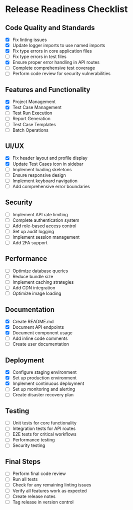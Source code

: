 # Release Readiness Checklist

## Code Quality and Standards

- [x] Fix linting issues
- [x] Update logger imports to use named imports
- [x] Fix type errors in core application files
- [ ] Fix type errors in test files
- [x] Ensure proper error handling in API routes
- [ ] Complete comprehensive test coverage
- [ ] Perform code review for security vulnerabilities

## Features and Functionality

- [x] Project Management
- [x] Test Case Management
- [ ] Test Run Execution
- [ ] Report Generation
- [ ] Test Case Templates
- [ ] Batch Operations

## UI/UX

- [x] Fix header layout and profile display
- [x] Update Test Cases icon in sidebar
- [ ] Implement loading skeletons
- [ ] Ensure responsive design
- [ ] Implement keyboard navigation
- [ ] Add comprehensive error boundaries

## Security

- [ ] Implement API rate limiting
- [ ] Complete authentication system
- [ ] Add role-based access control
- [ ] Set up audit logging
- [ ] Implement session management
- [ ] Add 2FA support

## Performance

- [ ] Optimize database queries
- [ ] Reduce bundle size
- [ ] Implement caching strategies
- [ ] Add CDN integration
- [ ] Optimize image loading

## Documentation

- [x] Create README.md
- [x] Document API endpoints
- [x] Document component usage
- [ ] Add inline code comments
- [ ] Create user documentation

## Deployment

- [x] Configure staging environment
- [x] Set up production environment
- [x] Implement continuous deployment
- [ ] Set up monitoring and alerting
- [ ] Create disaster recovery plan

## Testing

- [ ] Unit tests for core functionality
- [ ] Integration tests for API routes
- [ ] E2E tests for critical workflows
- [ ] Performance testing
- [ ] Security testing

## Final Steps

- [ ] Perform final code review
- [ ] Run all tests
- [ ] Check for any remaining linting issues
- [ ] Verify all features work as expected
- [ ] Create release notes
- [ ] Tag release in version control 
